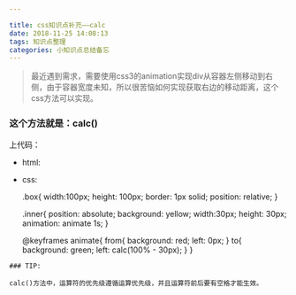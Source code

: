 ```yaml
---

title: css知识点补充——calc
date: 2018-11-25 14:08:13
tags: 知识点整理
categories: 小知识点总结备忘
---
```


> 最近遇到需求，需要使用css3的animation实现div从容器左侧移动到右侧，由于容器宽度未知，所以很苦恼如何实现获取右边的移动距离，这个css方法可以实现。

### 这个方法就是：calc()

上代码：

- html:

    
    <body>
    <div class="box">
      <div class="inner"></div>
    </div>
    </body>

- css:

    .box{
      width:100px;
      height: 100px;
      border: 1px solid;
      position: relative;
    }

    .inner{
        position: absolute;
        background: yellow;
        width:30px;
        height: 30px;
        animation: animate 1s;
    }

    <!-- more -->

    @keyframes animate{
      from{
        background: red;
        left: 0px;
      }
      to{
        background: green;
        left: calc(100% - 30px);
      }
    }
```
### TIP:

calc()方法中，运算符的优先级遵循运算优先级，并且运算符前后要有空格才能生效。
